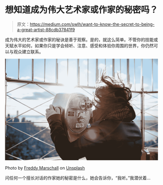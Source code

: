 # 想知道成为伟大艺术家或作家的秘密吗？

> 原文：<https://medium.com/swlh/want-to-know-the-secret-to-being-a-great-artist-88cdb37841f9>

成为伟大的艺术家或作家的秘诀是善于观察。是的，就这么简单。不管你的技能或天赋水平如何，如果你只是学会倾听、注意、感受和体验你周围的世界，你仍然可以与观众建立联系。

![](img/e9316171b49671cf0e3391c5ddcc4d0b.png)

Photo by [Freddy Marschall](https://unsplash.com/@freddymarschall?utm_source=unsplash&utm_medium=referral&utm_content=creditCopyText) on [Unsplash](https://unsplash.com/search/photos/observe?utm_source=unsplash&utm_medium=referral&utm_content=creditCopyText)

问任何一个擅长对话的作家她的秘密是什么，她会告诉你，“我听。”我潜伏着…